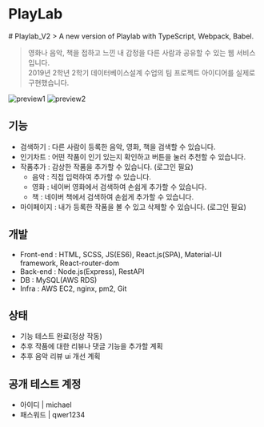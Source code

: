 <h1>PlayLab</h1>
# Playlab_V2
> A new version of Playlab with TypeScript, Webpack, Babel.

> 영화나 음악, 책을 접하고 느낀 내 감정을 다른 사람과 공유할 수 있는 웹 서비스입니다. <br/>
> 2019년 2학년 2학기 데이터베이스설계 수업의 팀 프로젝트 아이디어를 실제로 구현했습니다.
<img src="https://user-images.githubusercontent.com/60354103/76748712-976a6180-67be-11ea-8a33-6e1f732a3876.jpg" alt="preview1">
<img src="https://user-images.githubusercontent.com/60354103/76748770-af41e580-67be-11ea-861d-46fc2a03c5d1.jpg" alt="preview2">

<h2> 기능 </h2>

* 검색하기 : 다른 사람이 등록한 음악, 영화, 책을 검색할 수 있습니다.
* 인기차트 : 어떤 작품이 인기 있는지 확인하고 버튼을 눌러 추천할 수 있습니다.
* 작품추가 : 감상한 작품을 추가할 수 있습니다. (로그인 필요)
  * 음악 : 직접 입력하여 추가할 수 있습니다.
  * 영화 : 네이버 영화에서 검색하여 손쉽게 추가할 수 있습니다.
  * 책 : 네이버 책에서 검색하여 손쉽게 추가할 수 있습니다.
* 마이페이지 : 내가 등록한 작품을 볼 수 있고 삭제할 수 있습니다. (로그인 필요)

<h2> 개발 </h2>

* Front-end : HTML, SCSS, JS(ES6), React.js(SPA), Material-UI framework, React-router-dom
* Back-end : Node.js(Express), RestAPI
* DB : MySQL(AWS RDS)
* Infra : AWS EC2, nginx, pm2, Git

<h2> 상태 </h2>

* 기능 테스트 완료(정상 작동)
* 추후 작품에 대한 리뷰나 댓글 기능을 추가할 계획
* 추후 음악 리뷰 ui 개선 계획

<h2> 공개 테스트 계정 </h2>

* 아이디 | michael
* 패스워드 | qwer1234
